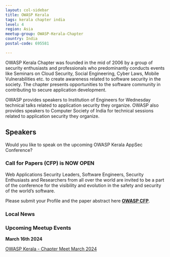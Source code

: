 ```yaml
---
layout: col-sidebar
title: OWASP Kerala
tags: kerala chapter india
level: 4
region: Asia
meetup-group: OWASP-Kerala-Chapter
country: India
postal-code: 695581

---
```


OWASP Kerala Chapter was founded in the mid of 2006 by a group of security enthusiasts and professionals who predominantly conducts events like Seminars on Cloud Security, Social Engineering, Cyber Laws, Mobile Vulnerabilities etc. to create awareness related to software security in the society. The chapter presents opportunities to the software community in contributing to secure application development.

OWASP provides speakers to Institution of Engineers for Wednesday technical talks related to application security they organize. OWASP also provides speakers to Computer Society of India for technical sessions related to application security they organize.

## Speakers

Would you like to speak on the upcoming OWASP Kerala AppSec Conference?

### Call for Papers (CFP) is NOW OPEN

Web Applications Security Leaders, Software Engineers, Security Enthusiasts and Researchers from all over the world are invited to be a part of the conference for the visibility and evolution in the safety and security of the world’s software.


Please submit your Profile and the paper abstract here **[OWASP CFP](https://forms.gle/9HaieZZiHHKKKQzQ7)**.

### Local News

### Upcoming Meetup Events

**March 16th 2024**

[OWASP Kerala - Chapter Meet March 2024](events/16-mar-2024)
<!-- We will be conducting Clubhouse Meet every **Wednesday** -->

<!-- <video width="60%" height="60%" autoplay muted>
<source src="assets/images/jun_09_2021.mp4" type="video/mp4">
</video> -->
